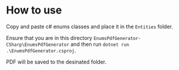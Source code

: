 ﻿# How to use

Copy and paste c# enums classes and place it in the `Entities` folder.


Ensure that you are in this directory `EnumsPdfGenerator-CSharp\EnumsPdfGenerator` and then run `dotnet run .\EnumsPdfGenerator.csproj`.

PDF will be saved to the desinated folder.

